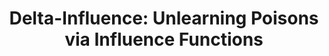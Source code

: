---
title: "Delta-Influence: Unlearning Poisons via Influence Functions"
collection: publications
permalink: /publication/delta-influence
excerpt: 'Addressing data integrity challenges, such as unlearning the effects of data poisoning after model training, is necessary for the reliable deployment of machine learning models. State-of-the-art influence functions, such as EK-FAC, often fail to accurately attribute abnormal model behavior to the specific poisoned training data responsible for the data poisoning attack. In addition, traditional unlearning algorithms often struggle to effectively remove the influence of poisoned samples, particularly when only a few affected examples can be identified. To address these challenge, we introduce Δ-Influence, a novel approach that leverages influence functions to trace abnormal model behavior back to the responsible poisoned training data using as little as just one poisoned test example. Δ-Influence applies data transformations that sever the link between poisoned training data and compromised test points without significantly affecting clean data. This allows Δ-Influence to detect large negative shifts in influence scores following data transformations, a phenomenon we term as influence collapse, thereby accurately identifying poisoned training data. Unlearning this subset, e.g. through retraining, effectively eliminates the data poisoning. We validate our method across three vision-based poisoning attacks and three datasets, benchmarking against four detection algorithms and five unlearning strategies. We show that Δ-Influence consistently achieves the best unlearning across all settings, showing the promise of influence functions for corrective unlearning.'
venue: 'ATTRIB@NeurIPS 2024'
paperurl: 'https://arxiv.org/abs/2411.13731'
---